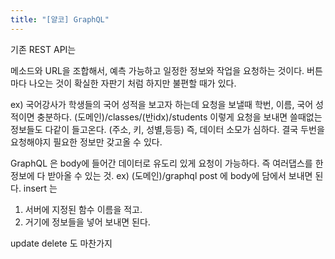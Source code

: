 ```yaml
---
title: "[얄코] GraphQL"
---
```


기존 REST API는

메소드와 URL을 조합해서, 예측 가능하고 일정한 정보와 작업을 요청하는 것이다. 버튼마다 나오는 것이 확실한 자판기 처럼 하지만 불편할 때가 있다.

ex) 국어강사가 학생들의 국어 성적을 보고자 하는데 요청을 보낼때 학번, 이름, 국어 성적이면 충분하다.
			(도메인)/classes/(반idx)/students 이렇게 요청을 보내면 쓸때없는 정보들도 다같이 들고온다. (주소, 키, 성별,등등) 즉, 데이터 소모가 심하다.
			결국 두번을 요청해야지 필요한 정보만 갖고올 수 있다.

GraphQL 은 body에 들어간 데이터로 유도리 있게 요청이 가능하다. 즉 여러댑스를 한 정보에 다 받아올 수 있는 것.
ex) (도메인)/graphql post 에 body에 담에서 보내면 된다.
insert 는
1. 서버에 지정된 함수 이름을 적고.
2. 거기에 정보들을 넣어 보내면 된다.

update delete 도 마찬가지
